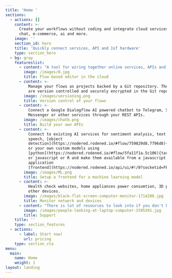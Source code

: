 ```yaml
---
title: 'Home '
sections:
  - actions: []
    content: >-
      Create your workflows without coding and integrate cloud services, email,
      chat, e-commerce, ai and more.
    image: ''
    section_id: hero
    title: 'Quickly connect services, API and IoT hardware'
    type: section_hero
  - bg: gray
    featureslist:
      - content: "A tool for wiring together online services, APIs and hardware devices.\r\nYou can try the editor [here](https://nodered.rodened.io/){target=\"_blank\"}.\r\n"
        image: /images/8.jpg
        title: Flow based editor in the cloud
      - content: >-
          Manage your flows as projects backed by a Git repository. The flows
          are version controlled and securely encrypted in the Git repository.
        image: /images/versioning.png
        title: Version control of your flows
      - content: >-
          Connect a Google Dialogflow AI powered chatbot to Telegram, Slack,
          Messenger or other services through your REST APIs.
        image: /images/chatb.png
        title: Build your own APIs
      - content: >-
          Connect to existing AI services for sentiment analysis, text to
          speech, [object
          detection](https://nodered.rodened.io/#flow/759829d8.7796d8){target="_blank"}
          or your own custom models using
          [python](https://nodered.rodened.io/#flow/5fa11f1a.5c106){target="_blank"}
          or javascript or R and make them available from a javascript
          application
          [frontend](https://nodered.rodened.io/api/ui/#!/0?socketid=FE0u8A0NKakOSYJHAAAg){target="_blank"}.
        image: /images/ML.png
        title: Setup a frontend for a machine learning model
      - content: >-
          Health check websites, home appliances power consumtion, 3D printer or
          other devices.
        image: /images/black-flat-screen-computer-monitor-1714208.jpg
        title: Monitor network and devices
      - content: "There is lot of resources to look into if you don't know how to build a flow in the Rodened editor. A good place to start is our editor that is free to try at [https://nodered.rodened.io](https://nodered.rodened.io){target=\"_blank\"}. There is a number of examples that we have put togeheter that uses no programming and also one example showing how to use and install python packages. The cloud based editor is set up in the same way as your own subscription will be. On the NODE-RED home page there is a [Discourse ](https://discourse.nodered.org/){target=\"_blank\"}forum which is an excellent place to search for answers and ask questions and also a [Slack ](https://nodered.org/slack/){target=\"_blank\"}forum. \r\nExample flows (1379) and nodes (2361) can easily be found at <https://flows.nodered.org/>\n[Stack Overflow](https://stackoverflow.com/questions/tagged/node-red){target=\"_blank\"} could also be a source for information if you have a more specific question. \r\n\nWe are also glad to help you. Use the[ contact form](https://www.rodened.com/contact/) and we will answer as soon as possible."
        image: /images/people-looking-at-laptop-computer-1595391.jpg
        title: Support
    title: ''
    type: section_features
  - actions:
      - label: Start now!
        url: pricing
    type: section_cta
menu:
  main:
    name: Home
    weight: 1
layout: landing
---
```


